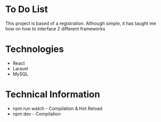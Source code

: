 # To Do List

This project is based of a registration. Although simple, it has taught me how on how to interface 2 different frameworks


# Technologies
* React
* Laravel
* MySQL


# Technical Information
* npm run watch - Compilation & Hot Reload
* npm dev - Compilation

